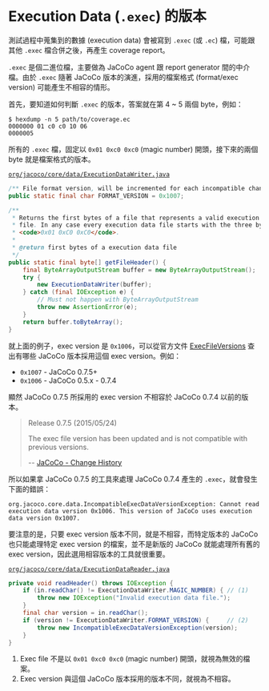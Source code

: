 # Execution Data (`.exec`) 的版本

測試過程中蒐集到的數據 (execution data) 會被寫到 `.exec` (或 `.ec`) 檔，可能跟其他 `.exec` 檔合併之後，再產生 coverage report。

`.exec` 是個二進位檔，主要做為 JaCoCo agent 跟 report generator 間的中介檔。由於 `.exec` 隨著 JaCoCo 版本的演進，採用的檔案格式 (format/exec version) 可能產生不相容的情形。

首先，要知道如何判斷 `.exec` 的版本，答案就在第 4 ~ 5 兩個 byte，例如：

```
$ hexdump -n 5 path/to/coverage.ec
0000000 01 c0 c0 10 06
0000005 
```

所有的 `.exec` 檔，固定以 `0x01 0xc0 0xc0` (magic number) 開頭，接下來的兩個 byte 就是檔案格式的版本。

[`org/jacoco/core/data/ExecutionDataWriter.java`](https://github.com/jacoco/jacoco/blob/master/org.jacoco.core/src/org/jacoco/core/data/ExecutionDataWriter.java)

```java
/** File format version, will be incremented for each incompatible change. */
public static final char FORMAT_VERSION = 0x1007;

/**
 * Returns the first bytes of a file that represents a valid execution data
 * file. In any case every execution data file starts with the three bytes
 * <code>0x01 0xC0 0xC0</code>.
 *
 * @return first bytes of a execution data file
 */
public static final byte[] getFileHeader() {
    final ByteArrayOutputStream buffer = new ByteArrayOutputStream();
    try {
        new ExecutionDataWriter(buffer);
    } catch (final IOException e) {
        // Must not happen with ByteArrayOutputStream
        throw new AssertionError(e);
    }
    return buffer.toByteArray();
}
```

就上面的例子，exec version 是 `0x1006`，可以從官方文件 [ExecFileVersions](https://github.com/jacoco/jacoco/wiki/ExecFileVersions) 查出有哪些 JaCoCo 版本採用這個 exec version。例如：

 * `0x1007` - JaCoCo 0.7.5+
 * `0x1006` - JaCoCo 0.5.x - 0.7.4

顯然 JaCoCo 0.7.5 所採用的 exec version 不相容於 JaCoCo 0.7.4 以前的版本。

> Release 0.7.5 (2015/05/24)
> 
> The exec file version has been updated and is not compatible with previous versions.
>
> -- [JaCoCo - Change History](http://www.eclemma.org/jacoco/trunk/doc/changes.html)

所以如果拿 JaCoCo 0.7.5 的工具來處理 JaCoCo 0.7.4 產生的 `.exec`，就會發生下面的錯誤：

```
org.jacoco.core.data.IncompatibleExecDataVersionException: Cannot read execution data version 0x1006. This version of JaCoCo uses execution data version 0x1007.
```

要注意的是，只要 exec version 版本不同，就是不相容，而特定版本的 JaCoCo 也只能處理特定 exec version 的檔案，並不是新版的 JaCoCo 就能處理所有舊的 exec version，因此選用相容版本的工具就很重要。

[`org/jacoco/core/data/ExecutionDataReader.java`](https://github.com/jacoco/jacoco/blob/master/org.jacoco.core/src/org/jacoco/core/data/ExecutionDataReader.java)

```java
private void readHeader() throws IOException {
    if (in.readChar() != ExecutionDataWriter.MAGIC_NUMBER) { // (1)
        throw new IOException("Invalid execution data file.");
    }
    final char version = in.readChar();
    if (version != ExecutionDataWriter.FORMAT_VERSION) {     // (2)
        throw new IncompatibleExecDataVersionException(version);
    }
}
```

 1. Exec file 不是以 `0x01 0xc0 0xc0` (magic number) 開頭，就視為無效的檔案。
 2. Exec version 與這個 JaCoCo 版本採用的版本不同，就視為不相容。

